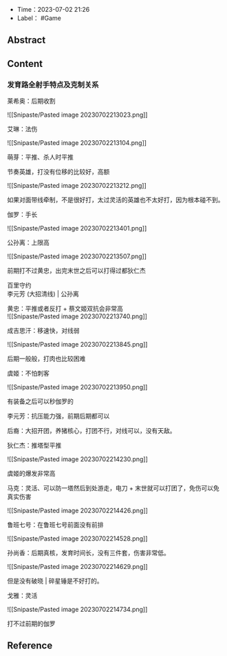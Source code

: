 - Time：2023-07-02 21:26
- Label： #Game

## Abstract

## Content

### 发育路全射手特点及克制关系

莱希奥：后期收割

![[Snipaste/Pasted image 20230702213023.png]]

艾琳：法伤

![[Snipaste/Pasted image 20230702213104.png]]

萌芽：平推、杀人时平推

节奏英雄，打没有位移的比较好，高额

![[Snipaste/Pasted image 20230702213212.png]]

如果对面带线牵制，不是很好打，太过灵活的英雄也不太好打，因为根本碰不到。

伽罗：手长

![[Snipaste/Pasted image 20230702213401.png]]

公孙离：上限高

![[Snipaste/Pasted image 20230702213507.png]]

前期打不过黄忠，出完末世之后可以打得过都狄仁杰

百里守约  
李元芳 (大招清线) | 公孙离

黄忠：平推或者反打 + 蔡文姬双抗会非常高  
![[Snipaste/Pasted image 20230702213740.png]]

成吉思汗：移速快，对线弱

![[Snipaste/Pasted image 20230702213845.png]]

后期一般般，打肉也比较困难

虞姬：不怕刺客

![[Snipaste/Pasted image 20230702213950.png]]

有装备之后可以秒伽罗的

李元芳：抗压能力强，前期后期都可以

后裔：大招开团，养猪核心，打团不行，对线可以，没有天敌。

狄仁杰：推塔型平推

![[Snipaste/Pasted image 20230702214230.png]]

虞姬的爆发非常高

马克：灵活、可以防一塔然后到处游走，电刀 + 末世就可以打团了，免伤可以免真实伤害

![[Snipaste/Pasted image 20230702214426.png]]

鲁班七号：在鲁班七号前面没有前排

![[Snipaste/Pasted image 20230702214528.png]]

孙尚香：后期真核，发育时间长，没有三件套，伤害非常低。

![[Snipaste/Pasted image 20230702214629.png]]

但是没有破晓 | 碎星锤是不好打的。

戈雅：灵活

![[Snipaste/Pasted image 20230702214734.png]]

打不过前期的伽罗

## Reference
